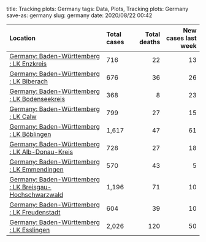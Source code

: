 title: Tracking plots:  Germany
tags: Data, Plots, Tracking plots:  Germany
save-as: germany
slug: germany
date: 2020/08/22 00:42


| Location                                                                                                                    | Total cases   |   Total deaths |   New cases last week |
|:----------------------------------------------------------------------------------------------------------------------------|:--------------|---------------:|----------------------:|
| [Germany: Baden-Württemberg : LK Enzkreis](html/Germany-Baden-Württemberg-LK-Enzkreis.html)                                 | 716           |             22 |                    13 |
| [Germany: Baden-Württemberg : LK Biberach](html/Germany-Baden-Württemberg-LK-Biberach.html)                                 | 676           |             36 |                    26 |
| [Germany: Baden-Württemberg : LK Bodenseekreis](html/Germany-Baden-Württemberg-LK-Bodenseekreis.html)                       | 368           |              8 |                    23 |
| [Germany: Baden-Württemberg : LK Calw](html/Germany-Baden-Württemberg-LK-Calw.html)                                         | 799           |             27 |                    15 |
| [Germany: Baden-Württemberg : LK Böblingen](html/Germany-Baden-Württemberg-LK-Böblingen.html)                               | 1,617         |             47 |                    61 |
| [Germany: Baden-Württemberg : LK Alb-Donau-Kreis](html/Germany-Baden-Württemberg-LK-Alb-Donau-Kreis.html)                   | 728           |             27 |                    18 |
| [Germany: Baden-Württemberg : LK Emmendingen](html/Germany-Baden-Württemberg-LK-Emmendingen.html)                           | 570           |             43 |                     5 |
| [Germany: Baden-Württemberg : LK Breisgau-Hochschwarzwald](html/Germany-Baden-Württemberg-LK-Breisgau-Hochschwarzwald.html) | 1,196         |             71 |                    10 |
| [Germany: Baden-Württemberg : LK Freudenstadt](html/Germany-Baden-Württemberg-LK-Freudenstadt.html)                         | 604           |             39 |                    10 |
| [Germany: Baden-Württemberg : LK Esslingen](html/Germany-Baden-Württemberg-LK-Esslingen.html)                               | 2,026         |            120 |                    50 |
